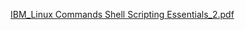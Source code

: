 [IBM_Linux Commands Shell Scripting Essentials_2.pdf](https://github.com/cskang0121/ibm-linux-commands-and-shell-scripting-essentials-project/files/8999417/IBM_Linux.Commands.Shell.Scripting.Essentials_2.pdf)
